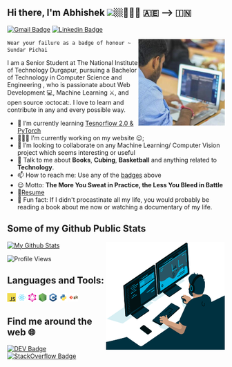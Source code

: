 ## Hi there, I'm Abhishek <img src="https://media.giphy.com/media/hvRJCLFzcasrR4ia7z/giphy.gif" width="25px">🏼👨🏻‍💻 :united_arab_emirates: --> :india:

[![Gmail Badge](https://img.shields.io/badge/-ab.19u10448@btech.nitdgp.ac.in-c14438?style=flat&logo=Gmail&logoColor=white)](mailto:ab.19u10448@btech.nitdgp.ac.in "Connect via Email")
[![Linkedin Badge](https://img.shields.io/badge/-Abhishek%20Basu-0072b1?style=flat&logo=Linkedin&logoColor=white)](https://www.linkedin.com/in/iabhishekbasu/ "Connect on LinkedIn")

<a href=""><img src="https://github.com/iAbhishekBasu/iAbhishekBasu/blob/main/Pics/40869152.jpg" align="right" height="200" /></a>
```
Wear your failure as a badge of honour ~ Sundar Pichai
```
I am a Senior Student at The National Institute of Technology Durgapur, pursuing a Bachelor of Technology in Computer Science and Engineering , who is passionate about Web Development :computer:, Machine Learning :crossed_swords:, and open source :octocat:. I love to learn and contribute in any and every possible way.

- 🌱 I’m currently learning [Tesnorflow 2.0 & PyTorch]()
- 👨🏽‍💻 I’m currently working on my website :wink:;
- 👯 I’m looking to collaborate on any Machine Learning/ Computer Vision project which seems interesting or useful
- 💬 Talk to me about **Books**, **Cubing**, **Basketball** and anything related to **Technology**.
- 📫 How to reach me: Use any of the [badges](#hi-there-im-Abhishek-) above
- 😌 Motto: **The More You Sweat in Practice, the Less You Bleed in Battle**
- 📝[Resume]()
- 👾 Fun fact: If I didn't procastinate all my life, you would probably be reading a book about me now or watching a documentary of my life.


## Some of my Github Public Stats
<!-- <a href=""><img src="https://github.com/iAbhishekBasu/iAbhishekBasu/blob/main/Pics/GlLRaZV.png" align="right" width="350" /></a> -->
[![My Github Stats](https://github-readme-stats.vercel.app/api?username=iabh1shekbasu&show_icons=true&title_color=fff&icon_color=79ff97&text_color=9f9f9f&bg_color=151515)](https://github.com/iabhishekbasu)
<a href=""><img src="https://github.com/iAbhishekBasu/iAbhishekBasu/blob/main/Pics/gif.gif" align="right" width="275" height="250" /></a>
<!-- <a href="https://github.com/iabhishekbasu/convoychat">
  <img align="left" src="https://github-readme-stats.vercel.app/api/top-langs/?username=iabhishekbasu" width="275" height="275" />
</a> -->

![Profile Views](https://komarev.com/ghpvc/?username=iabh1shekbasu&color=blue)

## **Languages and Tools:**  

<code><img height="20" src="https://raw.githubusercontent.com/github/explore/80688e429a7d4ef2fca1e82350fe8e3517d3494d/topics/javascript/javascript.png"></code>
<code><img height="20" src="https://raw.githubusercontent.com/github/explore/80688e429a7d4ef2fca1e82350fe8e3517d3494d/topics/react/react.png"></code>
<code><img height="20" src="https://raw.githubusercontent.com/github/explore/5c058a388828bb5fde0bcafd4bc867b5bb3f26f3/topics/graphql/graphql.png"></code>
<code><img height="20" src="https://raw.githubusercontent.com/github/explore/80688e429a7d4ef2fca1e82350fe8e3517d3494d/topics/nodejs/nodejs.png"></code>
<code><img height="20" src="https://raw.githubusercontent.com/github/explore/80688e429a7d4ef2fca1e82350fe8e3517d3494d/topics/cpp/cpp.png"></code>
<code><img height="20" src="https://raw.githubusercontent.com/github/explore/80688e429a7d4ef2fca1e82350fe8e3517d3494d/topics/python/python.png"></code>
<code><img height="20" src="https://raw.githubusercontent.com/github/explore/80688e429a7d4ef2fca1e82350fe8e3517d3494d/topics/git/git.png"></code>

## Find me around the web :globe_with_meridians:
[![DEV Badge](https://img.shields.io/badge/-iabhishekbasu-0A0A0A?style=flat&logo=dev.to&logoColor=white)](https://dev.to/iabhishekbasu)
[![StackOverflow Badge](https://img.shields.io/badge/-iabhishekbasu-FE7A16?style=flat&logo=Stack%20Overflow&logoColor=white&)](https://stackoverflow.com/users/14384573/abhishek-basu?tab=profile)
<!--[![Instagram Badge](https://img.shields.io/badge/-Instagram-C13584?style=flat&logo=Instagram&logoColor=white)](https://www.instagram.com/iabhishekbasu/)
[![Soundcloud Badge](https://img.shields.io/badge/-Soundcloud-FE5000?style=flat&logo=Soundcloud&logoColor=white)](https://soundcloud.com/)
[![Spotify Badge](https://img.shields.io/badge/-Spotify-1DB954?style=flat&logo=Spotify&logoColor=white)](https://open.spotify.com/user/)
[![YouTube Badge](https://img.shields.io/badge/-YouTube-FF0000?style=flat&logo=YouTube&logoColor=white)](https://www.youtube.com/)
[![Reddit Badge](https://img.shields.io/badge/-u/daftdey-FF4500?style=flat&logo=Reddit&logoColor=white)](https://www.reddit.com/user// "Find on Reddit") -->




<!-- For future reference 
<a href="https://piraces.dev/"><img alt="Robot logo" src="https://github.com/piraces/piraces/raw/master/robot_dark.png" align="right" height="150" /></a>

- 🔭 I’m currently working on ...
- 🌱 I’m currently learning ...
- 👯 I’m looking to collaborate on ...
- 🤔 I’m looking for help with ...
- 💬 Ask me about ...
- 📫 How to reach me: ...
- 😄 Pronouns: ...
- ⚡ Fun fact: ...





